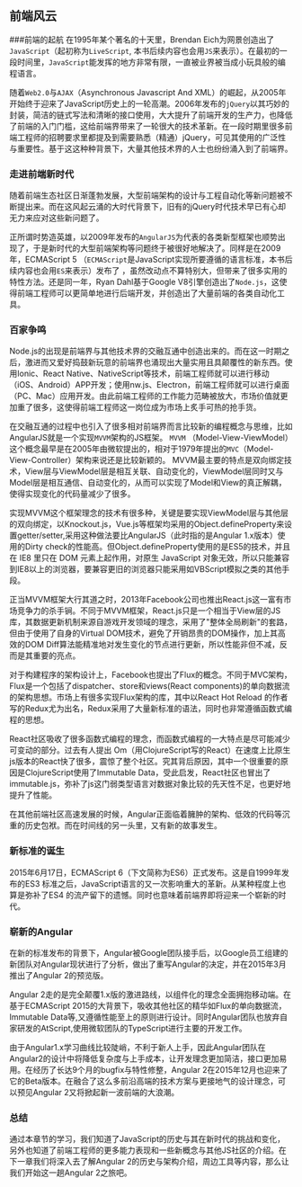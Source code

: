 ## 前端风云
 
###前端的起航
在1995年某个著名的十天里，Brendan Eich为网景创造出了`JavaScript`（起初称为`LiveScript`, 本书后续内容也会用`JS`来表示）。在最初的一段时间里，`JavaScript`能发挥的地方非常有限，一直被业界被当成小玩具般的编程语言。

随着`Web2.0`与`AJAX`（Asynchronous Javascript And XML）的崛起，从2005年开始终于迎来了JavaScript历史上的一轮高潮。2006年发布的`jQuery`以其巧妙的封装，简洁的链式写法和清晰的接口使用，大大提升了前端开发的生产力，也降低了前端的入门门槛，这给前端界带来了一轮很大的技术革新。在一段时期里很多前端工程师的招聘要求里都提及到需要熟悉（精通）jQuery，可见其使用的广泛性与重要性。基于这这种种背景下，大量其他技术界的人士也纷纷涌入到了前端界。

### 走进前端新时代
随着前端生态社区日渐蓬勃发展，大型前端架构的设计与工程自动化等新问题被不断提出来。而在这风起云涌的大时代背景下，旧有的jQuery时代技术早已有心却无力来应对这些新问题了。

正所谓时势造英雄，以2009年发布的`AngularJS`为代表的各类新型框架也顺势出现了，于是新时代的大型前端架构等问题终于被很好地解决了。同样是在2009年，ECMAScript 5 （`ECMAScript`是JavaScript实现所要遵循的语言标准，本书后续内容也会用`ES`来表示）发布了 ，虽然改动点不算特别大，但带来了很多实用的特性方法。还是同一年，Ryan Dahl基于Google V8引擎创造出了`Node.js`，这使得前端工程师可以更简单地进行后端开发，并创造出了大量前端的各类自动化工具。

### 百家争鸣
Node.js的出现是前端界与其他技术界的交融互通中创造出来的。而在这一时期之后，激进而又爱好捣鼓新玩意的前端界也涌现出大量实用且具颠覆性的新东西。使用Ionic、React Native、NativeScript等技术，前端工程师就可以进行移动（iOS、Android）APP开发；使用nw.js、Electron，前端工程师就可以进行桌面（PC、Mac）应用开发。由此前端工程师的工作能力范畴被放大，市场价值就更加重了很多，这使得前端工程师这一岗位成为市场上炙手可热的抢手货。

在交融互通的过程中也引入了很多相对前端界而言比较新的编程概念与思维，比如AngularJS就是一个实现`MVVM`架构的JS框架。
`MVVM` （Model-View-ViewModel）这个概念最早是在2005年由微软提出的，相对于1979年提出的`MVC`（Model-View-Controller）架构来说还是比较新颖的。 MVVM最主要的特点是双向绑定技术，View层与ViewModel层是相互关联、自动变化的，ViewModel层同时又与Model层是相互通信、自动变化的，从而可以实现了Model和View的真正解耦，使得实现变化的代码量减少了很多。

实现MVVM这个框架理念的技术有很多种，关键是要实现ViewModel层与其他层的双向绑定，以Knockout.js，Vue.js等框架均采用的Object.defineProperty来设置getter/setter,采用这种做法要比AngularJS（此时指的是Angular 1.x版本）使用的Dirty check的性能高。但Object.defineProperty使用的是ES5的技术，并且在 IE8 里只在 DOM 元素上起作用，对原生 JavaScript 对象无效，所以只能兼容到IE8以上的浏览器，要兼容更旧的浏览器只能采用如VBScript模拟之类的其他手段。

正当MVVM框架大行其道之时，2013年Facebook公司也推出React.js这一富有市场竞争力的杀手锏。不同于MVVM框架，React.js只是一个相当于View层的JS库，其数据更新机制来源自游戏开发领域的理念，采用了"整体全局刷新"的套路，但由于使用了自身的Virtual DOM技术，避免了开销昂贵的DOM操作，加上其高效的DOM Diff算法能精准地对发生变化的节点进行更新，所以性能非但不减，反而是其重要的亮点。

对于构建程序的架构设计上，Facebook也提出了Flux的概念。不同于MVC架构，Flux是一个包括了dispatcher、store和views(React components)的单向数据流的架构思想。市场上有很多实现Flux架构的库，其中以React Hot Reload 的作者写的Redux尤为出名，Redux采用了大量新标准的语法，同时也非常遵循函数式编程的思想。

React社区吸收了很多函数式编程的理念，而函数式编程的一大特点是尽可能减少可变动的部分。过去有人提出 Om（用ClojureScript写的React）在速度上比原生js版本的React快了很多，震惊了整个社区。究其背后原因，其中一个很重要的原因是ClojureScript使用了Immutable Data，受此启发，React社区也冒出了immutable.js，弥补了js这门弱类型语言对数据对象比较的先天性不足，也更好地提升了性能。

在其他前端社区高速发展的时候，Angular正面临着臃肿的架构、低效的代码等沉重的历史包袱。而在时间线的另一头里，又有新的故事发生。
### 新标准的诞生

2015年6月17日，ECMAScript 6（下文简称为ES6）正式发布。这是自1999年发布的ES3 标准之后，JavaScript语言的又一次影响重大的革新。从某种程度上也算是弥补了ES4 的流产留下的遗憾。同时也意味着前端界即将迎来一个崭新的时代。

### 崭新的Angular
在新的标准发布的背景下，Angular被Google团队接手后，以Google员工组建的新团队对Angular现状进行了分析，做出了重写Angular的决定，并在2015年3月推出了Angular 2的预览版。

Angular 2走的是完全颠覆1.x版的激进路线，以组件化的理念全面拥抱移动端。在基于ECMAScript 2015的大背景下，吸收其他社区的精华如Flux的单向数据流，Immutable Data等,又遵循性能至上的原则进行设计。同时Angular团队也放弃自家研发的AtScript,使用微软团队的TypeScript进行主要的开发工作。

由于Angular1.x学习曲线比较陡峭，不利于新人上手，因此Angular团队在Angular2的设计中将降低复杂度与上手成本，让开发理念更加简洁，接口更加易用。在经历了长达9个月的bugfix与特性修整，Angular 2在2015年12月也迎来了它的Beta版本。在融合了这么多前沿高端的技术方案与更接地气的设计理念，可以预见Angular 2又将掀起新一波前端的大浪潮。

### 总结
通过本章节的学习，我们知道了JavaScript的历史与其在新时代的挑战和变化，另外也知道了前端工程师的更多能力表现和一些新概念与其他JS社区的介绍。在下一章我们将深入去了解Angular 2的历史与架构介绍，周边工具等内容，那么让我们开始这一趟Angular 2之旅吧。
